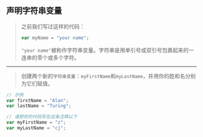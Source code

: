 ## 声明字符串变量

> 之前我们写过这样的代码：
>
> ```js
> var myName = "your name";
> ```
>
> `"your name"`被称作字符串变量。字符串是用单引号或双引号包裹起来的一连串的零个或多个字符。

---

> 创建两个新的`字符串变量`：`myFirstName`和`myLastName`，并用你的姓和名分别为它们赋值。

```js
// 示例
var firstName = "Alan";
var lastName = "Turing";

// 请把你的代码写在这条注释以下
var myFirstName = "z";
var myLastName = "cj";
```

